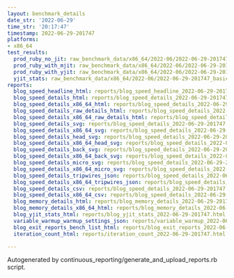 ```yaml
---
layout: benchmark_details
date_str: '2022-06-29'
time_str: '20:17:47'
timestamp: 2022-06-29-201747
platforms:
- x86_64
test_results:
  prod_ruby_no_jit: raw_benchmark_data/x86_64/2022-06/2022-06-29-201747_basic_benchmark_prod_ruby_no_jit.json
  prod_ruby_with_mjit: raw_benchmark_data/x86_64/2022-06/2022-06-29-201747_basic_benchmark_prod_ruby_with_mjit.json
  prod_ruby_with_yjit: raw_benchmark_data/x86_64/2022-06/2022-06-29-201747_basic_benchmark_prod_ruby_with_yjit.json
  yjit_stats: raw_benchmark_data/x86_64/2022-06/2022-06-29-201747_basic_benchmark_yjit_stats.json
reports:
  blog_speed_headline_html: reports/blog_speed_headline_2022-06-29-201747.html
  blog_speed_details_html: reports/blog_speed_details_2022-06-29-201747.html
  blog_speed_details_x86_64_html: reports/blog_speed_details_2022-06-29-201747.x86_64.html
  blog_speed_details_raw_details_html: reports/blog_speed_details_2022-06-29-201747.raw_details.html
  blog_speed_details_x86_64_raw_details_html: reports/blog_speed_details_2022-06-29-201747.x86_64.raw_details.html
  blog_speed_details_svg: reports/blog_speed_details_2022-06-29-201747.svg
  blog_speed_details_x86_64_svg: reports/blog_speed_details_2022-06-29-201747.x86_64.svg
  blog_speed_details_head_svg: reports/blog_speed_details_2022-06-29-201747.head.svg
  blog_speed_details_x86_64_head_svg: reports/blog_speed_details_2022-06-29-201747.x86_64.head.svg
  blog_speed_details_back_svg: reports/blog_speed_details_2022-06-29-201747.back.svg
  blog_speed_details_x86_64_back_svg: reports/blog_speed_details_2022-06-29-201747.x86_64.back.svg
  blog_speed_details_micro_svg: reports/blog_speed_details_2022-06-29-201747.micro.svg
  blog_speed_details_x86_64_micro_svg: reports/blog_speed_details_2022-06-29-201747.x86_64.micro.svg
  blog_speed_details_tripwires_json: reports/blog_speed_details_2022-06-29-201747.tripwires.json
  blog_speed_details_x86_64_tripwires_json: reports/blog_speed_details_2022-06-29-201747.x86_64.tripwires.json
  blog_speed_details_csv: reports/blog_speed_details_2022-06-29-201747.csv
  blog_speed_details_x86_64_csv: reports/blog_speed_details_2022-06-29-201747.x86_64.csv
  blog_memory_details_html: reports/blog_memory_details_2022-06-29-201747.html
  blog_memory_details_x86_64_html: reports/blog_memory_details_2022-06-29-201747.x86_64.html
  blog_yjit_stats_html: reports/blog_yjit_stats_2022-06-29-201747.html
  variable_warmup_warmup_settings_json: reports/variable_warmup_2022-06-29-201747.warmup_settings.json
  blog_exit_reports_bench_list_html: reports/blog_exit_reports_2022-06-29-201747.bench_list.html
  iteration_count_html: reports/iteration_count_2022-06-29-201747.html

---
```

Autogenerated by continuous_reporting/generate_and_upload_reports.rb script.
